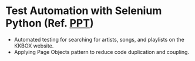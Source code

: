 # Test Automation with Selenium Python  (Ref. [PPT](https://docs.google.com/presentation/d/1AsY888m5KuI1E0D0l7jukrg1Qh7u2bVPnFr-kRBLZCM/edit?usp=sharing))
- Automated testing for searching for artists, songs, and playlists on the KKBOX website.
- Applying Page Objects pattern to reduce code duplication and coupling.
